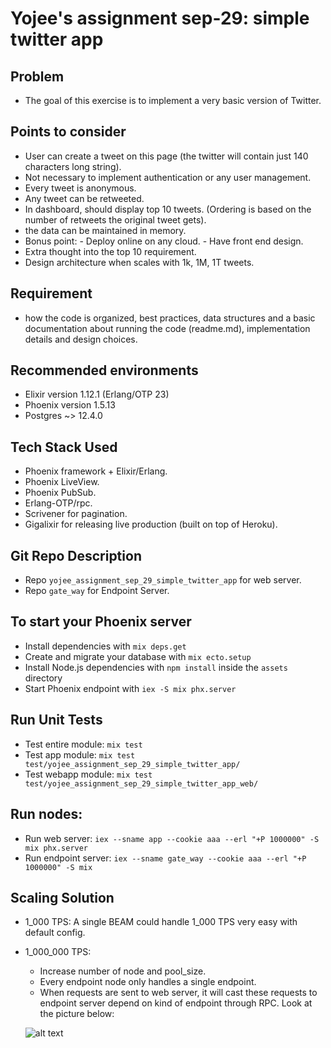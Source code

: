 # Yojee's assignment sep-29: simple twitter app

## Problem

  * The goal of this exercise is to implement a very basic version of Twitter.

## Points to consider

  * User can create a tweet on this page (the twitter will contain just 140 characters long string).
  * Not necessary to implement authentication or any user management.
  * Every tweet is anonymous.
  * Any tweet can be retweeted.
  * In dashboard, should display top 10 tweets. (Ordering is based on the number of retweets the original tweet gets).
  * the data can be maintained in memory.
  * Bonus point: - Deploy online on any cloud.
                 - Have front end design.
  * Extra thought into the top 10 requirement.
  * Design architecture when scales with 1k, 1M, 1T tweets.

## Requirement

  * how the code is organized, best practices, data structures and a basic
    documentation about running the code (readme.md), implementation details and design
    choices.

## Recommended environments

  * Elixir version 1.12.1 (Erlang/OTP 23)
  * Phoenix version 1.5.13
  * Postgres ~> 12.4.0

## Tech Stack Used

  * Phoenix framework + Elixir/Erlang.
  * Phoenix LiveView.
  * Phoenix PubSub.
  * Erlang-OTP/rpc.
  * Scrivener for pagination.
  * Gigalixir for releasing live production (built on top of Heroku).

## Git Repo Description

  * Repo `yojee_assignment_sep_29_simple_twitter_app` for web server. 
  * Repo `gate_way` for Endpoint Server.

## To start your Phoenix server

  * Install dependencies with `mix deps.get`
  * Create and migrate your database with `mix ecto.setup`
  * Install Node.js dependencies with `npm install` inside the `assets` directory
  * Start Phoenix endpoint with `iex -S mix phx.server`

## Run Unit Tests

  * Test entire module: `mix test`
  * Test app module: `mix test test/yojee_assignment_sep_29_simple_twitter_app/`
  * Test webapp module: `mix test test/yojee_assignment_sep_29_simple_twitter_app_web/`

## Run nodes:

  * Run web server: `iex --sname app --cookie aaa --erl "+P 1000000" -S mix phx.server`
  * Run endpoint server: `iex --sname gate_way --cookie aaa --erl "+P 1000000" -S mix`

## Scaling Solution

  * 1_000 TPS: A single BEAM could handle 1_000 TPS very easy with default config.
  * 1_000_000 TPS:
    - Increase number of node and pool_size.
    - Every endpoint node only handles a single endpoint.
    - When requests are sent to web server, it will cast these requests to endpoint server depend on kind of       endpoint through RPC. Look at the picture below:

    ![alt text](../main/assets/static/images/1m_tweets.JPG)
